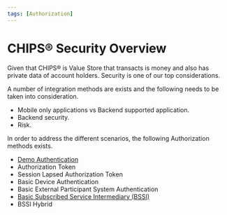 ```yaml
---
tags: [Authorization]
---
```

# CHIPS&reg; Security Overview
Given that CHIPS&reg; is Value Store that transacts is money and also has private data of account holders. Security is one of our top considerations.

A number of integration methods are exists and the following needs to be taken into consideration.
* Mobile only applications vs Backend supported application.
* Backend security.
* Risk.

In order to address the different scenarios, the following Authorization methods exists.
* [Demo Authentication](./02-Demo-Authentication.md)
* Authorization Token 
* Session Lapsed Authorization Token 
* Basic Device Authentication
* Basic External Participant System Authentication
* [Basic Subscribed Service Intermediary (BSSI)](./20-CHIPS-Basic-Subscribed-Service-Intermediary-Authentication.md)
* BSSI Hybrid 



